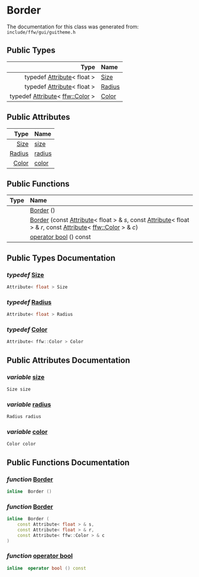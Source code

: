 Border
===================================


The documentation for this class was generated from: `include/ffw/gui/guitheme.h`



## Public Types

| Type | Name |
| -------: | :------- |
| typedef [Attribute](ffw_GuiStyle_Attribute.html)< float > | [Size](#f6c6776a) |
| typedef [Attribute](ffw_GuiStyle_Attribute.html)< float > | [Radius](#107621bb) |
| typedef [Attribute](ffw_GuiStyle_Attribute.html)< [ffw::Color](ffw_Color.html) > | [Color](#82452dd0) |


## Public Attributes

| Type | Name |
| -------: | :------- |
|  [Size](ffw_GuiStyle_Border.html#f6c6776a) | [size](#5615efd3) |
|  [Radius](ffw_GuiStyle_Border.html#107621bb) | [radius](#742ea2e3) |
|  [Color](ffw_GuiStyle_Border.html#82452dd0) | [color](#0c5d8a63) |


## Public Functions

| Type | Name |
| -------: | :------- |
|   | [Border](#1d9598f1) ()  |
|   | [Border](#9c79bcbd) (const [Attribute](ffw_GuiStyle_Attribute.html)< float > & _s_, const [Attribute](ffw_GuiStyle_Attribute.html)< float > & _r_, const [Attribute](ffw_GuiStyle_Attribute.html)< [ffw::Color](ffw_Color.html) > & _c_)  |
|   | [operator bool](#97d4144a) () const  |


## Public Types Documentation

### _typedef_ <a id="f6c6776a" href="#f6c6776a">Size</a>

```cpp
Attribute< float > Size
```



### _typedef_ <a id="107621bb" href="#107621bb">Radius</a>

```cpp
Attribute< float > Radius
```



### _typedef_ <a id="82452dd0" href="#82452dd0">Color</a>

```cpp
Attribute< ffw::Color > Color
```





## Public Attributes Documentation

### _variable_ <a id="5615efd3" href="#5615efd3">size</a>

```cpp
Size size
```



### _variable_ <a id="742ea2e3" href="#742ea2e3">radius</a>

```cpp
Radius radius
```



### _variable_ <a id="0c5d8a63" href="#0c5d8a63">color</a>

```cpp
Color color
```





## Public Functions Documentation

### _function_ <a id="1d9598f1" href="#1d9598f1">Border</a>

```cpp
inline  Border () 
```



### _function_ <a id="9c79bcbd" href="#9c79bcbd">Border</a>

```cpp
inline  Border (
    const Attribute< float > & s,
    const Attribute< float > & r,
    const Attribute< ffw::Color > & c
) 
```



### _function_ <a id="97d4144a" href="#97d4144a">operator bool</a>

```cpp
inline  operator bool () const 
```





